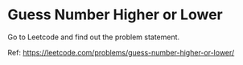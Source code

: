# Guess Number Higher or Lower

Go to Leetcode and find out the problem statement.

Ref: https://leetcode.com/problems/guess-number-higher-or-lower/
